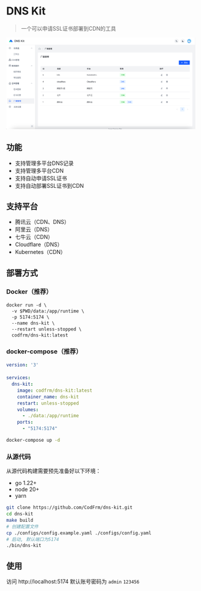 # DNS Kit
> 一个可以申请SSL证书部署到CDN的工具

![32c977b8bcba2d7b5b7062c589a3889c](img/README.assets/32c977b8bcba2d7b5b7062c589a3889c.png)

## 功能

- 支持管理多平台DNS记录
- 支持管理多平台CDN
- 支持自动申请SSL证书
- 支持自动部署SSL证书到CDN

## 支持平台

- 腾讯云（CDN、DNS）
- 阿里云（DNS）
- 七牛云（CDN）
- Cloudflare（DNS）
- Kubernetes（CDN）

## 部署方式

### Docker（推荐）

```
docker run -d \
  -v $PWD/data:/app/runtime \
  -p 5174:5174 \
  --name dns-kit \
  --restart unless-stopped \
  codfrm/dns-kit:latest
```

### docker-compose（推荐）

```yaml
version: '3'

services:
  dns-kit:
    image: codfrm/dns-kit:latest
    container_name: dns-kit
    restart: unless-stopped
    volumes:
      - ./data:/app/runtime
    ports:
      - "5174:5174"
```

```bash
docker-compose up -d
```

### 从源代码

从源代码构建需要预先准备好以下环境：

- go 1.22+
- node 20+
- yarn

```bash
git clone https://github.com/CodFrm/dns-kit.git
cd dns-kit
make build
# 创建配置文件
cp ./configs/config.example.yaml ./configs/config.yaml
# 启动, 默认端口为5174
./bin/dns-kit
```

## 使用

访问 http://localhost:5174 默认账号密码为 `admin` `123456`

